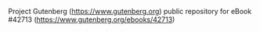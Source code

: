 Project Gutenberg (https://www.gutenberg.org) public repository for eBook #42713 (https://www.gutenberg.org/ebooks/42713)
